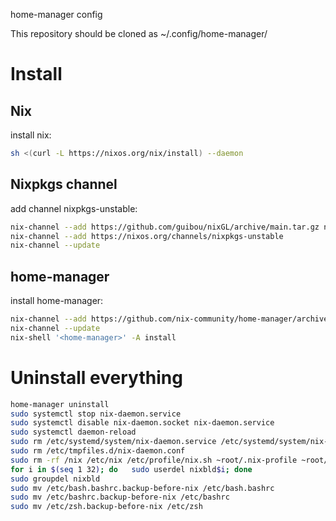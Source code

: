 home-manager config

This repository should be cloned as ~/.config/home-manager/

# Install

## Nix
install nix:
```bash
sh <(curl -L https://nixos.org/nix/install) --daemon
```
## Nixpkgs channel
add channel nixpkgs-unstable:
```bash
nix-channel --add https://github.com/guibou/nixGL/archive/main.tar.gz nixgl
nix-channel --add https://nixos.org/channels/nixpkgs-unstable
nix-channel --update
```
## home-manager
install home-manager:
```bash
nix-channel --add https://github.com/nix-community/home-manager/archive/release-22.11.tar.gz home-manager
nix-channel --update
nix-shell '<home-manager>' -A install
```

# Uninstall everything
```bash
home-manager uninstall
sudo systemctl stop nix-daemon.service
sudo systemctl disable nix-daemon.socket nix-daemon.service
sudo systemctl daemon-reload
sudo rm /etc/systemd/system/nix-daemon.service /etc/systemd/system/nix-daemon.socket
sudo rm /etc/tmpfiles.d/nix-daemon.conf
sudo rm -rf /nix /etc/nix /etc/profile/nix.sh ~root/.nix-profile ~root/.nix-defexpr ~root/.nix-channels ~/.nix-profile ~/.nix-defexpr ~/.nix-channels
for i in $(seq 1 32); do   sudo userdel nixbld$i; done
sudo groupdel nixbld
sudo mv /etc/bash.bashrc.backup-before-nix /etc/bash.bashrc
sudo mv /etc/bashrc.backup-before-nix /etc/bashrc
sudo mv /etc/zsh.backup-before-nix /etc/zsh
```
